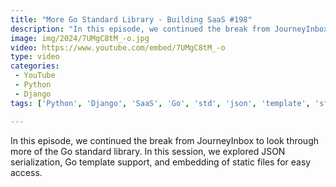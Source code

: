 ```yaml
---
title: "More Go Standard Library - Building SaaS #198"
description: "In this episode, we continued the break from JourneyInbox to look through more of the Go standard library. In this session, we explored JSON serialization, Go template support, and embedding of static files for easy access."
image: img/2024/7UMgC8tM_-o.jpg
video: https://www.youtube.com/embed/7UMgC8tM_-o
type: video
categories:
 - YouTube
 - Python
 - Django
tags: ['Python', 'Django', 'SaaS', 'Go', 'std', 'json', 'template', 'static']

---
```


In this episode, we continued the break from JourneyInbox to look through more of the Go standard library. In this session, we explored JSON serialization, Go template support, and embedding of static files for easy access.
